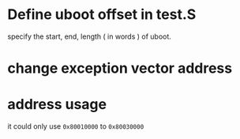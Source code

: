# Define uboot offset in test.S

specify the start, end, length ( in words ) of uboot.

# change exception vector address


# address usage

it could only use `0x80010000` to `0x80030000`

